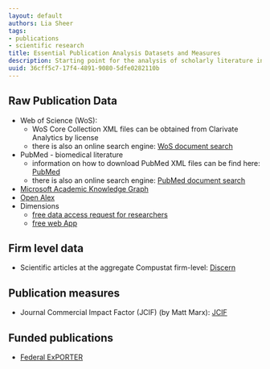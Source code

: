 ```yaml
---
layout: default
authors: Lia Sheer
tags:
- publications
- scientific research
title: Essential Publication Analysis Datasets and Measures
description: Starting point for the analysis of scholarly literature in relation to innovation. 
uuid: 36cff5c7-17f4-4891-9080-5dfe0282110b
---
```


## Raw Publication Data
* Web of Science (WoS): 
  * WoS Core Collection XML files can be obtained from Clarivate Analytics by license
  * there is also an online search engine: [WoS document search](https://www.webofscience.com/wos/woscc/basic-search)
* PubMed - biomedical literature
  * information on how to download PubMed XML files can be find here: [PubMed](https://pubmed.ncbi.nlm.nih.gov/download/#annual-baseline)
  * there is also an online search engine: [PubMed document search](https://pubmed.ncbi.nlm.nih.gov/advanced/)
* [Microsoft Academic Knowledge Graph](https://iiindex.org/datasets/makg.html)
* [Open Alex](https://openalex.org/)
* Dimensions
  * [free data access request for researchers](https://www.dimensions.ai/scientometric-research/)
  * [free web App](https://app.dimensions.ai/discover/publication)

## Firm level data
* Scientific articles at the aggregate Compustat firm-level: [Discern](/datasets/discern)

## Publication measures
* Journal Commercial Impact Factor (JCIF) (by Matt Marx): [JCIF](https://github.com/mattmarx/jcif)

## Funded publications
* [Federal ExPORTER](https://federalreporter.nih.gov/FileDownload)

